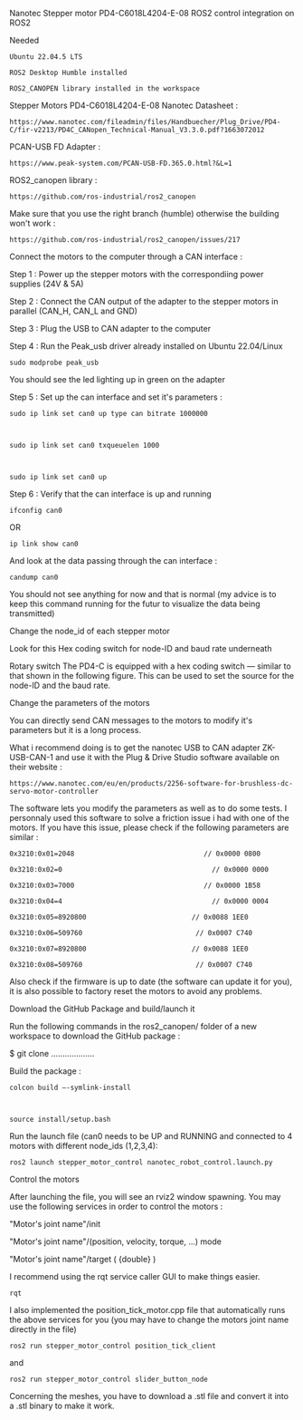  

Nanotec Stepper motor PD4-C6018L4204-E-08 ROS2 control integration on ROS2  

Needed  

 

    Ubuntu 22.04.5 LTS 

    ROS2 Desktop Humble installed 

    ROS2_CANOPEN library installed in the workspace 
 

Stepper Motors PD4-C6018L4204-E-08 Nanotec Datasheet :  

    https://www.nanotec.com/fileadmin/files/Handbuecher/Plug_Drive/PD4-C/fir-v2213/PD4C_CANopen_Technical-Manual_V3.3.0.pdf?1663072012 

 

PCAN-USB FD Adapter :  

    https://www.peak-system.com/PCAN-USB-FD.365.0.html?&L=1 

 

ROS2_canopen library :  

    https://github.com/ros-industrial/ros2_canopen 

Make sure that you use the right branch (humble) otherwise the building won't work :     

    https://github.com/ros-industrial/ros2_canopen/issues/217 

 

 

Connect the motors to the computer through a CAN interface :  

 

   Step 1 : Power up the stepper motors with the correspondiing power supplies (24V & 5A) 

 

   Step 2 : Connect the CAN output of the adapter to the stepper motors in parallel (CAN_H, CAN_L and GND) 

 

   Step 3 : Plug the USB to CAN adapter to the computer 

 

   Step 4 : Run the Peak_usb driver already installed on Ubuntu 22.04/Linux 

 

    sudo modprobe peak_usb 

 

You should see the led lighting up in green on the adapter 

 

   Step 5 : Set up the can interface and set it's parameters :  

 

    sudo ip link set can0 up type can bitrate 1000000 

 

    sudo ip link set can0 txqueuelen 1000 

 

    sudo ip link set can0 up 

 

   Step 6 : Verify that the can interface is up and running  

 

    ifconfig can0 

 

OR 

 

    ip link show can0 

 

And look at the data passing through the can interface :  

 

    candump can0 

 

You should not see anything for now and that is normal (my advice is to keep this command running for the futur to visualize the data being transmitted) 

 

 

 

 

Change the node_id of each stepper motor  

 

Look for this Hex coding switch for node-ID and baud rate underneath 

 
Rotary switch The PD4-C is equipped with a hex coding switch — similar to that shown in the following figure. This can be used to set the source for the node-ID and the baud rate.

 

Change the parameters of the motors 

 

You can directly send CAN messages to the motors to modify it's parameters but it is a long process. 

 

What i recommend doing is to get the nanotec USB to CAN adapter ZK-USB-CAN-1 and use it with the Plug & Drive Studio software available on their website :  

    https://www.nanotec.com/eu/en/products/2256-software-for-brushless-dc-servo-motor-controller 

The software lets you modify the parameters as well as to do some tests. I personnaly used this software to solve a friction issue i had with one of the motors. If you have this issue, please check if the following parameters are similar :  

    0x3210:0x01=2048                                // 0x0000 0800 
    
    0x3210:0x02=0                                     // 0x0000 0000 
    
    0x3210:0x03=7000                                // 0x0000 1B58 
    
    0x3210:0x04=4                                     // 0x0000 0004 
    
    0x3210:0x05=8920800                          // 0x0088 1EE0 
    
    0x3210:0x06=509760                            // 0x0007 C740 
    
    0x3210:0x07=8920800                          // 0x0088 1EE0 
    
    0x3210:0x08=509760                            // 0x0007 C740 

 

Also check if the firmware is up to date (the software can update it for you), it is also possible to factory reset the motors to avoid any problems. 

 

 

Download the GitHub Package and build/launch it 

 

Run the following commands in the ros2_canopen/ folder of a new workspace to download the GitHub package :  

 

$ git clone …................ 

 

Build the package :  

 

    colcon build –-symlink-install 

 

    source install/setup.bash 

 

Run the launch file (can0 needs to be UP and RUNNING and connected to 4 motors with different node_ids (1,2,3,4):  

 

    ros2 launch stepper_motor_control nanotec_robot_control.launch.py 

 

 

Control the motors  

 

After launching the file, you will see an rviz2 window spawning. You may use the following services in order to control the motors : 

 

"Motor's joint name"/init 

"Motor's joint name"/(position, velocity, torque, …) mode 

"Motor's joint name"/target ( {double} ) 

 

I recommend using the rqt service caller GUI to make things easier. 

    rqt

 

I also implemented the position_tick_motor.cpp file that automatically runs the above services for you (you may have to change the motors joint name directly in the file) 

    ros2 run stepper_motor_control position_tick_client 

   and

    ros2 run stepper_motor_control slider_button_node

 

 

Concerning the meshes, you have to download a .stl file and convert it into a .stl binary to make it work. 
